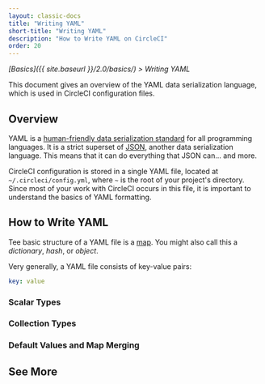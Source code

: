 ```yaml
---
layout: classic-docs
title: "Writing YAML"
short-title: "Writing YAML"
description: "How to Write YAML on CircleCI"
order: 20
---
```


*[Basics]({{ site.baseurl }}/2.0/basics/) > Writing YAML*

This document gives an overview of the YAML data serialization language,
which is used in CircleCI configuration files.

## Overview

YAML is a [human-friendly data serialization standard](http://yaml.org/) for all programming languages.
It is a strict superset of [JSON](https://www.json.org/), another data serialization language.
This means that it can do everything that JSON can... and more.

CircleCI configuration is stored in a single YAML file,
located at `~/.circleci/config.yml`,
where `~` is the root of your project's directory.
Since most of your work with CircleCI occurs in this file,
it is important to understand the basics of YAML formatting.

## How to Write YAML

Tee basic structure of a YAML file is a [map](https://en.wikipedia.org/wiki/Map_(higher-order_function)).
You might also call this a _dictionary_, _hash_, or _object_.

Very generally, a YAML file consists of key-value pairs:

```yaml
key: value
```

### Scalar Types

### Collection Types

### Default Values and Map Merging

## See More
